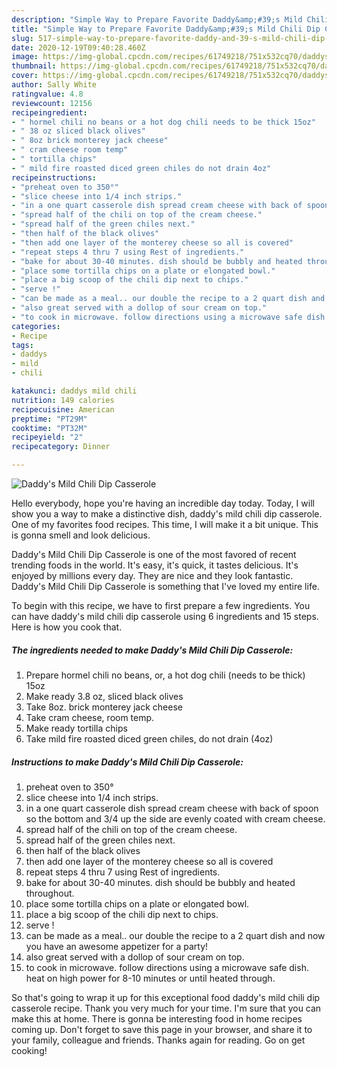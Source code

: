 ```yaml
---
description: "Simple Way to Prepare Favorite Daddy&amp;#39;s Mild Chili Dip Casserole"
title: "Simple Way to Prepare Favorite Daddy&amp;#39;s Mild Chili Dip Casserole"
slug: 517-simple-way-to-prepare-favorite-daddy-and-39-s-mild-chili-dip-casserole
date: 2020-12-19T09:40:28.460Z
image: https://img-global.cpcdn.com/recipes/61749218/751x532cq70/daddys-mild-chili-dip-casserole-recipe-main-photo.jpg
thumbnail: https://img-global.cpcdn.com/recipes/61749218/751x532cq70/daddys-mild-chili-dip-casserole-recipe-main-photo.jpg
cover: https://img-global.cpcdn.com/recipes/61749218/751x532cq70/daddys-mild-chili-dip-casserole-recipe-main-photo.jpg
author: Sally White
ratingvalue: 4.8
reviewcount: 12156
recipeingredient:
- " hormel chili no beans or a hot dog chili needs to be thick 15oz"
- " 38 oz sliced black olives"
- " 8oz brick monterey jack cheese"
- " cram cheese room temp"
- " tortilla chips"
- " mild fire roasted diced green chiles do not drain 4oz"
recipeinstructions:
- "preheat oven to 350°"
- "slice cheese into 1/4 inch strips."
- "in a one quart casserole dish spread cream cheese with back of spoon so the bottom and 3/4 up the side are evenly coated with cream cheese."
- "spread half of the chili on top of the cream cheese."
- "spread half of the green chiles next."
- "then half of the black olives"
- "then add one layer of the monterey cheese so all is covered"
- "repeat steps 4 thru 7 using Rest of ingredients."
- "bake for about 30-40 minutes. dish should be bubbly and heated throughout."
- "place some tortilla chips on a plate or elongated bowl."
- "place a big scoop of the chili dip next to chips."
- "serve !"
- "can be made as a meal.. our double the recipe to a 2 quart dish and now you have an awesome appetizer for a party!"
- "also great served with a dollop of sour cream on top."
- "to cook in microwave. follow directions using a microwave safe dish. heat on high power for 8-10 minutes or until heated through."
categories:
- Recipe
tags:
- daddys
- mild
- chili

katakunci: daddys mild chili 
nutrition: 149 calories
recipecuisine: American
preptime: "PT29M"
cooktime: "PT32M"
recipeyield: "2"
recipecategory: Dinner

---
```



![Daddy&#39;s Mild Chili Dip Casserole](https://img-global.cpcdn.com/recipes/61749218/751x532cq70/daddys-mild-chili-dip-casserole-recipe-main-photo.jpg)

Hello everybody, hope you're having an incredible day today. Today, I will show you a way to make a distinctive dish, daddy&#39;s mild chili dip casserole. One of my favorites food recipes. This time, I will make it a bit unique. This is gonna smell and look delicious.

Daddy&#39;s Mild Chili Dip Casserole is one of the most favored of recent trending foods in the world. It's easy, it's quick, it tastes delicious. It's enjoyed by millions every day. They are nice and they look fantastic. Daddy&#39;s Mild Chili Dip Casserole is something that I've loved my entire life.




To begin with this recipe, we have to first prepare a few ingredients. You can have daddy&#39;s mild chili dip casserole using 6 ingredients and 15 steps. Here is how you cook that.

<!--inarticleads1-->

##### The ingredients needed to make Daddy&#39;s Mild Chili Dip Casserole:

1. Prepare  hormel chili no beans, or, a hot dog chili (needs to be thick) 15oz
1. Make ready  3.8 oz, sliced black olives
1. Take  8oz. brick monterey jack cheese
1. Take  cram cheese, room temp.
1. Make ready  tortilla chips
1. Take  mild fire roasted diced green chiles, do not drain (4oz)




<!--inarticleads2-->

##### Instructions to make Daddy&#39;s Mild Chili Dip Casserole:

1. preheat oven to 350°
1. slice cheese into 1/4 inch strips.
1. in a one quart casserole dish spread cream cheese with back of spoon so the bottom and 3/4 up the side are evenly coated with cream cheese.
1. spread half of the chili on top of the cream cheese.
1. spread half of the green chiles next.
1. then half of the black olives
1. then add one layer of the monterey cheese so all is covered
1. repeat steps 4 thru 7 using Rest of ingredients.
1. bake for about 30-40 minutes. dish should be bubbly and heated throughout.
1. place some tortilla chips on a plate or elongated bowl.
1. place a big scoop of the chili dip next to chips.
1. serve !
1. can be made as a meal.. our double the recipe to a 2 quart dish and now you have an awesome appetizer for a party!
1. also great served with a dollop of sour cream on top.
1. to cook in microwave. follow directions using a microwave safe dish. heat on high power for 8-10 minutes or until heated through.




So that's going to wrap it up for this exceptional food daddy&#39;s mild chili dip casserole recipe. Thank you very much for your time. I'm sure that you can make this at home. There is gonna be interesting food in home recipes coming up. Don't forget to save this page in your browser, and share it to your family, colleague and friends. Thanks again for reading. Go on get cooking!
